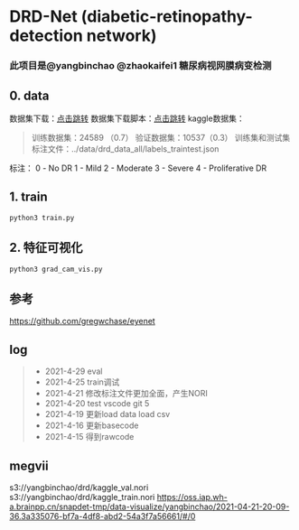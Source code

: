 # DRD-Net (diabetic-retinopathy-detection network)

### 此项目是@yangbinchao @zhaokaifei1 糖尿病视网膜病变检测

## 0. data
数据集下载：[点击跳转](https://www.kaggle.com/c/diabetic-retinopathy-detection/data)
数据集下载脚本：[点击跳转](https://github.com/gregwchase/eyenet/blob/master/src/download_data.sh)
kaggle数据集：
>训练数据集：24589 （0.7）
>验证数据集：10537（0.3）
训练集和测试集标注文件：../data/drd_data_all/labels_traintest.json

标注：
0 - No DR
1 - Mild
2 - Moderate
3 - Severe
4 - Proliferative DR

## 1. train
`python3 train.py`
    

## 2. 特征可视化
`python3 grad_cam_vis.py`


## 参考
https://github.com/gregwchase/eyenet


## log
> * 2021-4-29  eval
> * 2021-4-25  train调试
> * 2021-4-21  修改标注文件更加全面，产生NORI
> * 2021-4-20 test vscode git 5
> * 2021-4-19 更新load data load csv
> * 2021-4-16 更新basecode
> * 2021-4-15 得到rawcode

 ## megvii
 s3://yangbinchao/drd/kaggle_val.nori
 s3://yangbinchao/drd/kaggle_train.nori
 https://oss.iap.wh-a.brainpp.cn/snapdet-tmp/data-visualize/yangbinchao/2021-04-21-20-09-36.3a335076-bf7a-4df8-abd2-54a3f7a56661/#/0


